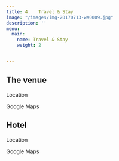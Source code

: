 ```yaml
---
title: 4.   Travel & Stay
image: "/images/img-20170713-wa0009.jpg"
description: ''
menu:
  main:
    name: Travel & Stay
    weight: 2


---
```

## The venue

Location

Google Maps

## Hotel

Location

Google Maps